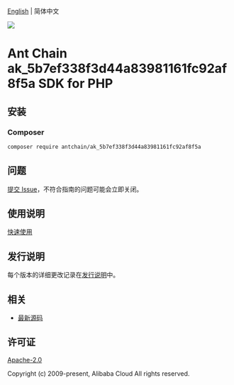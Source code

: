 [English](README.md) | 简体中文

![](https://aliyunsdk-pages.alicdn.com/icons/AlibabaCloud.svg)

# Ant Chain ak_5b7ef338f3d44a83981161fc92af8f5a SDK for PHP

## 安装

### Composer

```bash
composer require antchain/ak_5b7ef338f3d44a83981161fc92af8f5a
```

## 问题

[提交 Issue](https://github.com/alipay/antchain-openapi-prod-sdk/issues/new)，不符合指南的问题可能会立即关闭。

## 使用说明

[快速使用](https://github.com/alipay/antchain-openapi-prod-sdk)

## 发行说明

每个版本的详细更改记录在[发行说明](./ChangeLog.txt)中。

## 相关

* [最新源码](https://github.com/antchain-openapi-sdk-php)

## 许可证

[Apache-2.0](http://www.apache.org/licenses/LICENSE-2.0)

Copyright (c) 2009-present, Alibaba Cloud All rights reserved.
